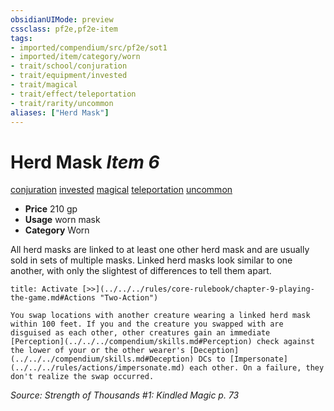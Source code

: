 ```yaml
---
obsidianUIMode: preview
cssclass: pf2e,pf2e-item
tags:
- imported/compendium/src/pf2e/sot1
- imported/item/category/worn
- trait/school/conjuration
- trait/equipment/invested
- trait/magical
- trait/effect/teleportation
- trait/rarity/uncommon
aliases: ["Herd Mask"]
---
```

# Herd Mask *Item 6*  
[conjuration](conjuration.md)  [invested](invested.md)  [magical](magical.md)  [teleportation](teleportation.md)  [uncommon](uncommon.md)  

- **Price** 210 gp
- **Usage** worn mask
- **Category** Worn

All herd masks are linked to at least one other herd mask and are usually sold in sets of multiple masks. Linked herd masks look similar to one another, with only the slightest of differences to tell them apart.

```ad-embed-ability
title: Activate [>>](../../../rules/core-rulebook/chapter-9-playing-the-game.md#Actions "Two-Action")

You swap locations with another creature wearing a linked herd mask within 100 feet. If you and the creature you swapped with are disguised as each other, other creatures gain an immediate [Perception](../../../compendium/skills.md#Perception) check against the lower of your or the other wearer's [Deception](../../../compendium/skills.md#Deception) DCs to [Impersonate](../../../rules/actions/impersonate.md) each other. On a failure, they don't realize the swap occurred.
```

*Source: Strength of Thousands #1: Kindled Magic p. 73*
